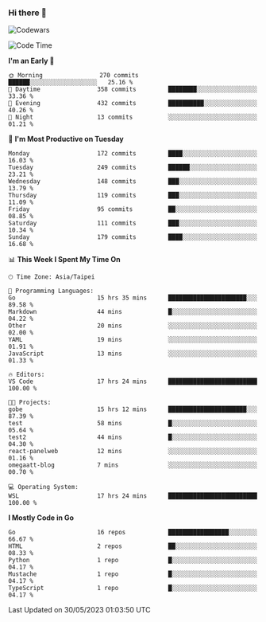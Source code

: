 ### Hi there 👋

![Codewars](https://www.codewars.com/users/omegaatt36/badges/small)

<!--START_SECTION:waka-->
![Code Time](http://img.shields.io/badge/Code%20Time-1%2C198%20hrs-blue)

**I'm an Early 🐤** 

```text
🌞 Morning                270 commits         ██████░░░░░░░░░░░░░░░░░░░   25.16 % 
🌆 Daytime                358 commits         ████████░░░░░░░░░░░░░░░░░   33.36 % 
🌃 Evening                432 commits         ██████████░░░░░░░░░░░░░░░   40.26 % 
🌙 Night                  13 commits          ░░░░░░░░░░░░░░░░░░░░░░░░░   01.21 % 
```
📅 **I'm Most Productive on Tuesday** 

```text
Monday                   172 commits         ████░░░░░░░░░░░░░░░░░░░░░   16.03 % 
Tuesday                  249 commits         ██████░░░░░░░░░░░░░░░░░░░   23.21 % 
Wednesday                148 commits         ███░░░░░░░░░░░░░░░░░░░░░░   13.79 % 
Thursday                 119 commits         ███░░░░░░░░░░░░░░░░░░░░░░   11.09 % 
Friday                   95 commits          ██░░░░░░░░░░░░░░░░░░░░░░░   08.85 % 
Saturday                 111 commits         ███░░░░░░░░░░░░░░░░░░░░░░   10.34 % 
Sunday                   179 commits         ████░░░░░░░░░░░░░░░░░░░░░   16.68 % 
```


📊 **This Week I Spent My Time On** 

```text
🕑︎ Time Zone: Asia/Taipei

💬 Programming Languages: 
Go                       15 hrs 35 mins      ██████████████████████░░░   89.58 % 
Markdown                 44 mins             █░░░░░░░░░░░░░░░░░░░░░░░░   04.22 % 
Other                    20 mins             ░░░░░░░░░░░░░░░░░░░░░░░░░   02.00 % 
YAML                     19 mins             ░░░░░░░░░░░░░░░░░░░░░░░░░   01.91 % 
JavaScript               13 mins             ░░░░░░░░░░░░░░░░░░░░░░░░░   01.33 % 

🔥 Editors: 
VS Code                  17 hrs 24 mins      █████████████████████████   100.00 % 

🐱‍💻 Projects: 
gobe                     15 hrs 12 mins      ██████████████████████░░░   87.39 % 
test                     58 mins             █░░░░░░░░░░░░░░░░░░░░░░░░   05.64 % 
test2                    44 mins             █░░░░░░░░░░░░░░░░░░░░░░░░   04.30 % 
react-panelweb           12 mins             ░░░░░░░░░░░░░░░░░░░░░░░░░   01.16 % 
omegaatt-blog            7 mins              ░░░░░░░░░░░░░░░░░░░░░░░░░   00.70 % 

💻 Operating System: 
WSL                      17 hrs 24 mins      █████████████████████████   100.00 % 
```

**I Mostly Code in Go** 

```text
Go                       16 repos            █████████████████░░░░░░░░   66.67 % 
HTML                     2 repos             ██░░░░░░░░░░░░░░░░░░░░░░░   08.33 % 
Python                   1 repo              █░░░░░░░░░░░░░░░░░░░░░░░░   04.17 % 
Mustache                 1 repo              █░░░░░░░░░░░░░░░░░░░░░░░░   04.17 % 
TypeScript               1 repo              █░░░░░░░░░░░░░░░░░░░░░░░░   04.17 % 
```




 Last Updated on 30/05/2023 01:03:50 UTC
<!--END_SECTION:waka-->

<!--
**omegaatt36/omegaatt36** is a ✨ _special_ ✨ repository because its `README.md` (this file) appears on your GitHub profile.

Here are some ideas to get you started:

- 🔭 I’m currently working on ...
- 🌱 I’m currently learning ...
- 👯 I’m looking to collaborate on ...
- 🤔 I’m looking for help with ...
- 💬 Ask me about ...
- 📫 How to reach me: ...
- 😄 Pronouns: ...
- ⚡ Fun fact: ...
-->
